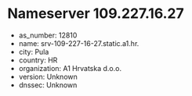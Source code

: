 # Nameserver 109.227.16.27

* as_number: 12810
* name: srv-109-227-16-27.static.a1.hr.
* city: Pula
* country: HR
* organization: A1 Hrvatska d.o.o.
* version: Unknown
* dnssec: Unknown
